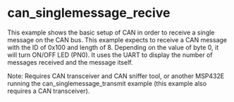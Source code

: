 # can_singlemessage_recive

 This example shows the basic setup of CAN in order to receive a single message on the CAN bus. This example expects to receive a CAN message with the ID of 0x100 and length of 8. Depending on the value of byte 0, it will turn ON/OFF LED (PN0). It uses the UART to display the number of messages received and the message itself.

 Note: Requires CAN transceiver and CAN sniffer tool, or another MSP432E running the can_singlemessage_transmit example (this example also requires a CAN transceiver).

